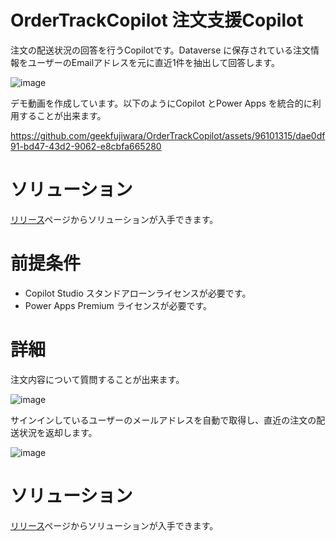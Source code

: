 # OrderTrackCopilot 注文支援Copilot
注文の配送状況の回答を行うCopilotです。Dataverse に保存されている注文情報をユーザーのEmailアドレスを元に直近1件を抽出して回答します。

![image](https://github.com/geekfujiwara/OrderTrackCopilot/assets/96101315/1608a72d-e5e7-4051-aa02-9e5729c15172)

デモ動画を作成しています。以下のようにCopilot とPower Apps を統合的に利用することが出来ます。

https://github.com/geekfujiwara/OrderTrackCopilot/assets/96101315/dae0df91-bd47-43d2-9062-e8cbfa665280

# ソリューション

[リリース](https://github.com/geekfujiwara/SupportCopilot/releases)ページからソリューションが入手できます。

# 前提条件

* Copilot Studio スタンドアローンライセンスが必要です。
* Power Apps Premium ライセンスが必要です。


# 詳細



注文内容について質問することが出来ます。

![image](https://github.com/geekfujiwara/OrderTrackCopilot/assets/96101315/e98d1d8d-58b4-46fc-8a64-d4669864d141)

サインインしているユーザーのメールアドレスを自動で取得し、直近の注文の配送状況を返却します。

![image](https://github.com/geekfujiwara/OrderTrackCopilot/assets/96101315/226771a3-409b-4bd1-bfaf-fc6fd8b9f58c)






# ソリューション

[リリース](https://github.com/geekfujiwara/SupportCopilot/releases)ページからソリューションが入手できます。



